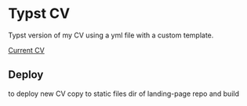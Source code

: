 # Typst CV

Typst version of my CV using a yml file with a custom template.

[Current CV](https://benarmstro.ng/cv)

## Deploy

to deploy new CV copy to static files dir of landing-page repo and build
